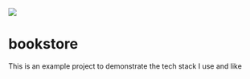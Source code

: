 ![](https://github.com/SoloJan/bookstore/workflows/tests/badge.svg)

# bookstore
This is an example project to demonstrate the tech stack I use and like
